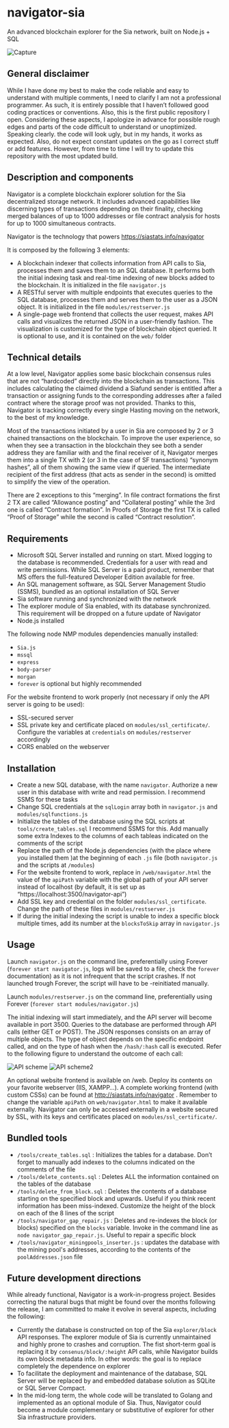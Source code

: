 # navigator-sia
An advanced blockchain explorer for the Sia network, built on Node.js + SQL

![Capture](https://github.com/hakkane84/navigator-sia/blob/master/Capture.JPG)

## General disclaimer
While I have done my best to make the code reliable and easy to understand with multiple comments, I need to clarify I am not a professional programmer. As such, it is entirely possible that I haven’t followed good coding practices or conventions. Also, this is the first public repository I open. Considering these aspects, I apologize in advance for possible rough edges and parts of the code difficult to understand or unoptimized. Speaking clearly. the code will look ugly, but in my hands,  it works as expected. Also, do not expect constant updates on the go as I correct stuff or add features. However, from time to time I will try to update this repository with the most updated build.

## Description and components
Navigator is a complete blockchain explorer solution for the Sia decentralized storage network. It includes advanced capabilities like discerning types of transactions depending on their finality, checking merged balances of up to 1000 addresses or file contract analysis for hosts for up to 1000 simultaneous contracts.

Navigator is the technology that powers https://siastats.info/navigator

It is composed by the following 3 elements:

* A blockchain indexer that collects information from API calls to Sia, processes them and saves them to an SQL database. It performs both the initial indexing task and real-time indexing of new blocks added to the blockchain. It is initialized in the file `navigator.js`
* A RESTful server with multiple endpoints that executes queries to the SQL database, processes them and serves them to the user as a JSON object. It is initialized in the file `modules/restserver.js`
* A single-page web frontend that collects the user request, makes API calls and visualizes the returned JSON in a user-friendly fashion. The visualization is customized for the type of blockchain object queried. It is optional to use, and it is contained on the `web/` folder

## Technical details
At a low level, Navigator applies some basic blockchain consensus rules that are not “hardcoded” directly into the blockchain as transactions. This includes calculating the claimed dividend a Siafund sender is entitled after a transaction or assigning funds to the corresponding addresses after a failed contract where the storage proof was not provided. Thanks to this, Navigator is tracking correctly every single Hasting moving on the network, to the best of my knowledge.

Most of the transactions initiated by a user in Sia are composed by 2 or 3 chained transactions on the blockchain. To improve the user experience, so when they see a transaction in the blockchain they see both a sender address they are familiar with and the final receiver of it, Navigator merges them into a single TX with 2 (or 3 in the case of SF transactions) “synonym hashes”, all of them showing the same view if queried. The intermediate recipient of the first address (that acts as sender in the second) is omitted to simplify the view of the operation. 

There are 2 exceptions to this “merging”. In file contract formations the first 2 TX are called “Allowance posting” and “Collateral posting” while the 3rd one is called “Contract formation”. In Proofs of Storage the first TX is called “Proof of Storage” while the second is called “Contract resolution”.

## Requirements
*	Microsoft SQL Server installed and running on start. Mixed logging to the database is recommended. Credentials for a user with read and write permissions. While SQL Server is a paid product, remember that MS offers the full-featured Developer Edition available for free.
*	An SQL management software, as SQL Server Management Studio (SSMS), bundled as an optional installation of SQL Server
*	Sia software running and synchronized with the network
*	The explorer module of Sia enabled, with its database synchronized. This requirement will be dropped on a future update of Navigator
*	Node.js installed

The following node NMP modules dependencies manually installed:
*	`Sia.js`
*	`mssql`
*	`express`
*	`body-parser`
*	`morgan`
*	`forever` is optional but highly recommended

For the website frontend to work properly (not necessary if only the API server is going to be used): 
*	SSL-secured server
*	SSL private key and certificate placed on `modules/ssl_certificate/`. Configure the variables at `credentials` on `modules/restserver` accordingly
*	CORS enabled on the webserver

## Installation
* Create a new SQL database, with the name `navigator`. Authorize a new user in this database with write and read permission. I recommend SSMS for these tasks
*	Change SQL credentials at the `sqlLogin` array both in `navigator.js` and `modules/sqlfunctions.js`
*	Initialize the tables of the database using the SQL scripts at `tools/create_tables.sql` I recommend SSMS for this. Add manually some extra Indexes to the columns of each tableas indicated on the comments of the script
*	Replace the path of the Node.js dependencies (with the place where you installed them )at the beginning of each `.js` file (both `navigator.js` and the scripts at `/modules`)
*	For the website frontend to work, replace in `/web/navigator.html` the value of the `apiPath` variable with the global path of your API server instead of localhost (by default, it is set up as “https://localhost:3500/navigator-api”)
*	Add SSL key and credential on the folder `modules/ssl_certificate`. Change the path of these files in `modules/restserver.js`
*	If during the initial indexing the script is unable to index a specific block multiple times, add its number at the `blocksToSkip` array in `navigator.js`

## Usage 
Launch `navigator.js` on the command line, preferentially using Forever (`forever start navigator.js`, logs will be saved to a file, check the `forever` documentation) as it is not infrequent that the script crashes. If not launched trough Forever, the script will have to be -reinitiated manually.

Launch `modules/restserver.js` on the command line, preferentially using Forever (`forever start modules/navigator.js`)

The initial indexing will start immediately, and the API server will become available in port 3500. Queries to the database are performed through API calls (either GET or POST). The JSON responses consists on an array of multiple objects. The type of object depends on the specific endpoint called, and on the type of hash when the `/hash/:hash` call is executed. Refer to the following figure to understand the outcome of each call:

![API scheme](https://github.com/hakkane84/navigator-sia/blob/master/API_scheme1.JPG)
![API scheme2](https://github.com/hakkane84/navigator-sia/blob/master/API_scheme2.JPG)

An optional website frontend is available on /web. Deploy its contents on your favorite webserver (IIS, XAMPP…). A complete working frontend (with custom CSSs) can be found at http://siastats.info/navigator . Remember to change the variable `apiPath` on `web/navigator.html` to make it available externally. Navigator can only be accessed externally in a website secured by SSL, with its keys and certificates placed on `modules/ssl_certificate/`.


## Bundled tools
*	`/tools/create_tables.sql` : Initializes the tables for a database. Don’t forget to manually add indexes to the columns indicated on the comments of the file
*	`/tools/delete_contents.sql` : Deletes ALL the information contained on the tables of the database
*	`/tools/delete_from_block.sql` : Deletes the contents of a database starting on the specified block and upwards. Useful if you think recent information has been miss-indexed. Customize the height of the block on each of the 8 lines of the script
*	`/tools/navigator_gap_repair.js` : Deletes and re-indexes the block (or blocks) specified on the `blocks` variable. Invoke in the command line as `node navigator_gap_repair.js`. Useful to repair a specific block
* `/tools/navigator_miningpools_inserter.js` : updates the database with the mining pool's addresses, according to the contents of the `poolAddresses.json` file

## Future development directions
While already functional, Navigator is a work-in-progress project. Besides correcting the natural bugs that might be found over the months following the release, I am committed to make it evolve in several aspects, including the following:

*	Currently the database is constructed on top of the Sia `explorer/block` API responses. The explorer module of Sia is currently unmaintained and highly prone to crashes and corruption. The fist short-term goal is replacing it by `consenus/block/:height` API calls, while Navigator builds its own block metadata info. In other words: the goal is to replace completely the dependence on explorer
*	To facilitate the deployment and maintenance of the database, SQL Server will be replaced by and embedded database solution as SQLite or SQL Server Compact.
*	In the mid-long term, the whole code will be translated to Golang and implemented as an optional module of Sia. Thus, Navigator could become a module complementary or substitutive of explorer for other Sia infrastructure providers.
